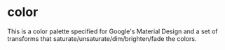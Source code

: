 # color

This is a color palette specified for Google's Material Design and a set of 
transforms that saturate/unsaturate/dim/brighten/fade the colors.